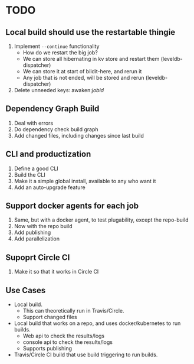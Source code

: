 # TODO

## Local build should use the restartable thingie

1. Implement `--continue` functionality
   * How do we restart the big job?
   * We can store all hibernating in kv store and restart them (leveldb-dispatcher)
   * We can store it at start of bildit-here, and rerun it
   * Any job that is not ended, will be stored and rerun (leveldb-dispatcher)
1. Delete unneeded keys: awaken:_jobid_

## Dependency Graph Build

1. Deal with errors
1. Do dependency check build graph
1. Add changed files, including changes since last build

## CLI and productization

1. Define a good CLI
1. Build the CLI
1. Make it a simple global install, available to any who want it
1. Add an auto-upgrade feature

## Support docker agents for each job

1. Same, but with a docker agent, to test plugability, except the repo-build
1. Now with the repo build
1. Add publishing
1. Add parallelization

## Supoprt Circle CI

1. Make it so that it works in Circle CI

## Use Cases

* Local build.
  * This can theoretically run in Travis/Circle.
  * Support changed files
* Local build that works on a repo, and uses docker/kubernetes to run builds.
  * Web api to check the results/logs
  * console api to check the results/logs
  * Supports publishing
* Travis/Circle CI build that use build triggering to run builds.
